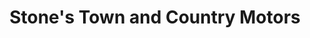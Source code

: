 ---
title: "Stone's Town and Country Motors"
url: /rexburg/stones-town-and-country-motors/
shop: Autohaus
---